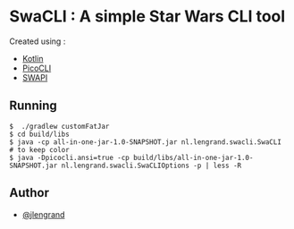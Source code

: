 # SwaCLI : A simple Star Wars CLI tool 

Created using :

* [Kotlin](https://kotlinlang.org/)
* [PicoCLI](https://picocli.info/)
* [SWAPI](https://swapi.dev/documentation)

## Running

```
$  ./gradlew customFatJar
$ cd build/libs
$ java -cp all-in-one-jar-1.0-SNAPSHOT.jar nl.lengrand.swacli.SwaCLI
# to keep color
$ java -Dpicocli.ansi=true -cp build/libs/all-in-one-jar-1.0-SNAPSHOT.jar nl.lengrand.swacli.SwaCLIOptions -p | less -R 
```

## Author 

* [@jlengrand](https://github.com/jlengrand)
